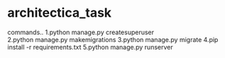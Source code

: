 # architectica_task

commands..
1.python manage.py createsuperuser</br>
2.python manage.py makemigrations
3.python manage.py migrate
4.pip install -r requirements.txt
5.python manage.py runserver
